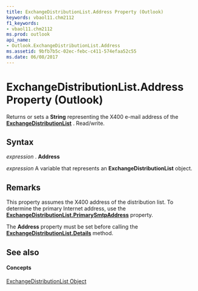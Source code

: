 ```yaml
---
title: ExchangeDistributionList.Address Property (Outlook)
keywords: vbaol11.chm2112
f1_keywords:
- vbaol11.chm2112
ms.prod: outlook
api_name:
- Outlook.ExchangeDistributionList.Address
ms.assetid: 9bfb7b5c-02ec-febc-c411-574efaa52c55
ms.date: 06/08/2017
---
```



# ExchangeDistributionList.Address Property (Outlook)

Returns or sets a  **String** representing the X400 e-mail address of the **[ExchangeDistributionList](Outlook.ExchangeDistributionList.md)** . Read/write.


## Syntax

 _expression_ . **Address**

 _expression_ A variable that represents an **ExchangeDistributionList** object.


## Remarks

This property assumes the X400 address of the distribution list. To determine the primary Internet address, use the  **[ExchangeDistributionList.PrimarySmtpAddress](Outlook.ExchangeDistributionList.PrimarySmtpAddress.md)** property.

The  **Address** property must be set before calling the **[ExchangeDistributionList.Details](Outlook.ExchangeUser.Details.md)** method.


## See also


#### Concepts


[ExchangeDistributionList Object](Outlook.ExchangeDistributionList.md)

